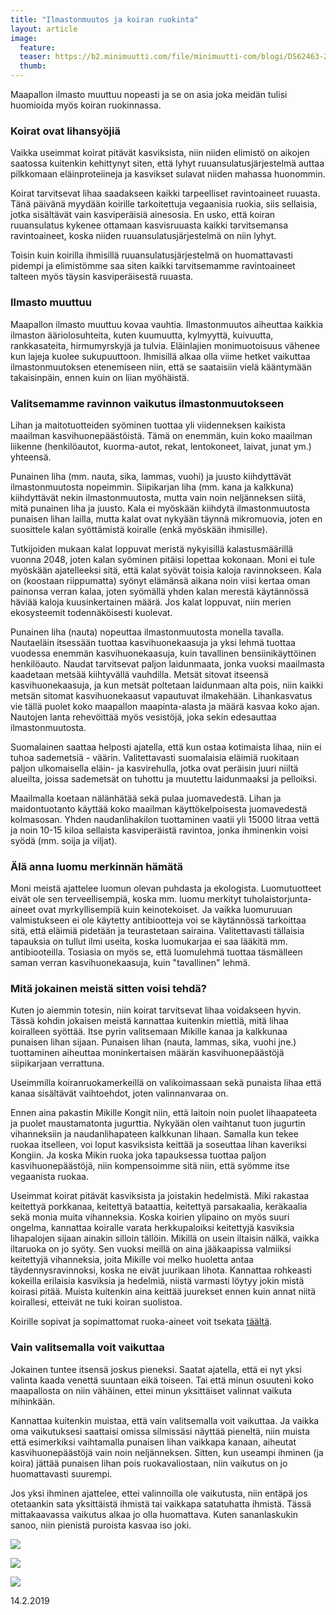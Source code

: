 ```yaml
---
title: "Ilmastonmuutos ja koiran ruokinta"
layout: article
image:
  feature:
  teaser: https://b2.minimuutti.com/file/minimuutti-com/blogi/DS62463-245px.jpg
  thumb:
---
```


Maapallon ilmasto muuttuu nopeasti ja se on asia joka meidän tulisi huomioida myös koiran ruokinnassa.

### Koirat ovat lihansyöjiä

Vaikka useimmat koirat pitävät kasviksista, niin niiden elimistö on aikojen saatossa kuitenkin kehittynyt siten, että lyhyt ruuansulatusjärjestelmä auttaa pilkkomaan eläinproteiineja ja kasvikset sulavat niiden mahassa huonommin.

Koirat tarvitsevat lihaa saadakseen kaikki tarpeelliset ravintoaineet ruuasta. Tänä päivänä myydään koirille tarkoitettuja vegaanisia ruokia, siis sellaisia, jotka sisältävät vain kasviperäisiä ainesosia. En usko, että koiran ruuansulatus kykenee ottamaan kasvisruuasta kaikki tarvitsemansa ravintoaineet, koska niiden ruuansulatusjärjestelmä on niin lyhyt.

Toisin kuin koirilla ihmisillä ruuansulatusjärjestelmä on huomattavasti pidempi ja elimistömme saa siten kaikki tarvitsemamme ravintoaineet talteen myös täysin kasviperäisestä ruuasta.

### Ilmasto muuttuu

Maapallon ilmasto muuttuu kovaa vauhtia. Ilmastonmuutos aiheuttaa kaikkia ilmaston ääriolosuhteita, kuten kuumuutta, kylmyyttä, kuivuutta, rankkasateita, hirmumyrskyjä ja tulvia. Eläinlajien monimuotoisuus vähenee kun lajeja kuolee sukupuuttoon. Ihmisillä alkaa olla viime hetket vaikuttaa ilmastonmuutoksen etenemiseen niin, että se saataisiin vielä kääntymään takaisinpäin, ennen kuin on liian myöhäistä.

### Valitsemamme ravinnon vaikutus ilmastonmuutokseen

Lihan ja maitotuotteiden syöminen tuottaa yli viidenneksen kaikista maailman kasvihuonepäästöistä. Tämä on enemmän, kuin koko maailman liikenne (henkilöautot, kuorma-autot, rekat, lentokoneet, laivat, junat ym.) yhteensä.

Punainen liha (mm. nauta, sika, lammas, vuohi) ja juusto kiihdyttävät ilmastonmuutosta nopeimmin. Siipikarjan liha (mm. kana ja kalkkuna) kiihdyttävät nekin ilmastonmuutosta, mutta vain noin neljänneksen siitä, mitä punainen liha ja juusto. Kala ei myöskään kiihdytä ilmastonmuutosta punaisen lihan lailla, mutta kalat ovat nykyään täynnä mikromuovia, joten en suosittele kalan syöttämistä koiralle (enkä myöskään ihmisille).

Tutkijoiden mukaan kalat loppuvat meristä nykyisillä kalastusmäärillä vuonna 2048, joten kalan syöminen pitäisi lopettaa kokonaan. Moni ei tule myöskään ajatelleeksi sitä, että kalat syövät toisia kaloja ravinnokseen. Kala on (koostaan riippumatta) syönyt elämänsä aikana noin viisi kertaa oman painonsa verran kalaa, joten syömällä yhden kalan merestä käytännössä häviää kaloja kuusinkertainen määrä. Jos kalat loppuvat, niin merien ekosysteemit todennäköisesti kuolevat.

Punainen liha (nauta) nopeuttaa ilmastonmuutosta monella tavalla. Nautaeläin itsessään tuottaa kasvihuonekaasuja ja yksi lehmä tuottaa vuodessa enemmän kasvihuonekaasuja, kuin tavallinen bensiinikäyttöinen henkilöauto. Naudat tarvitsevat paljon laidunmaata, jonka vuoksi maailmasta kaadetaan metsää kiihtyvällä vauhdilla. Metsät sitovat itseensä kasvihuonekaasuja, ja kun metsät poltetaan laidunmaan alta pois, niin kaikki metsän sitomat kasvihuonekaasut vapautuvat ilmakehään. Lihankasvatus vie tällä puolet koko maapallon maapinta-alasta ja määrä kasvaa koko ajan. Nautojen lanta rehevöittää myös vesistöjä, joka sekin edesauttaa ilmastonmuutosta.

Suomalainen saattaa helposti ajatella, että kun ostaa kotimaista lihaa, niin ei tuhoa sademetsiä - väärin. Valitettavasti suomalaisia eläimiä ruokitaan paljon ulkomaisella eläin- ja kasvirehulla, jotka ovat peräisin juuri niiltä alueilta, joissa sademetsät on tuhottu ja muutettu laidunmaaksi ja pelloiksi.

Maailmalla koetaan nälänhätää sekä pulaa juomavedestä. Lihan ja maidontuotanto käyttää koko maailman käyttökelpoisesta juomavedestä kolmasosan. Yhden naudanlihakilon tuottaminen vaatii yli 15000 litraa vettä ja noin 10-15 kiloa sellaista kasviperäistä ravintoa, jonka ihminenkin voisi syödä (mm. soija ja viljat).

### Älä anna luomu merkinnän hämätä

Moni meistä ajattelee luomun olevan puhdasta ja ekologista. Luomutuotteet eivät ole sen terveellisempiä, koska  mm. luomu merkityt tuholaistorjunta-aineet ovat myrkyllisempiä kuin keinotekoiset. Ja vaikka luomuruuan valmistukseen ei ole käytetty antibiootteja voi se käytännössä tarkoittaa sitä, että eläimiä pidetään ja teurastetaan sairaina. Valitettavasti tällaisia tapauksia on tullut ilmi useita, koska luomukarjaa ei saa lääkitä mm. antibiooteilla. Tosiasia on myös se, että luomulehmä tuottaa täsmälleen saman verran kasvihuonekaasuja, kuin "tavallinen" lehmä.

### Mitä jokainen meistä sitten voisi tehdä?

Kuten jo aiemmin totesin, niin koirat tarvitsevat lihaa voidakseen hyvin. Tässä kohdin jokaisen meistä kannattaa kuitenkin miettiä, mitä lihaa koiralleen syöttää. Itse pyrin valitsemaan Mikille kanaa ja kalkkunaa punaisen lihan sijaan. Punaisen lihan (nauta, lammas, sika, vuohi jne.) tuottaminen aiheuttaa moninkertaisen määrän kasvihuonepäästöjä siipikarjaan verrattuna.

Useimmilla koiranruokamerkeillä on valikoimassaan sekä punaista lihaa että kanaa sisältävät vaihtoehdot, joten valinnanvaraa on. 

Ennen aina pakastin Mikille Kongit niin, että laitoin noin puolet lihaapateeta ja puolet maustamatonta jugurttia. Nykyään olen vaihtanut tuon jugurtin vihanneksiin ja naudanlihapateen kalkkunan lihaan. Samalla kun tekee ruokaa itselleen, voi loput kasviksista keittää ja soseuttaa lihan kaveriksi Kongiin. Ja koska Mikin ruoka joka tapauksessa tuottaa paljon kasvihuonepäästöjä, niin kompensoimme sitä niin, että syömme itse vegaanista ruokaa.

Useimmat koirat pitävät kasviksista ja joistakin hedelmistä. Miki rakastaa keitettyä porkkanaa, keitettyä bataattia, keitettyä parsakaalia, keräkaalia sekä monia muita vihanneksia. Koska koirien ylipaino on myös suuri ongelma, kannattaa koiralle varata herkkupaloiksi keitettyjä kasviksia lihapalojen sijaan ainakin silloin tällöin. Mikillä on usein iltaisin nälkä, vaikka iltaruoka on jo syöty. Sen vuoksi meillä on aina jääkaapissa valmiiksi keitettyjä vihanneksia, joita Mikille voi melko huoletta antaa täydennysravinnoksi, koska ne eivät juurikaan lihota. Kannattaa rohkeasti kokeilla erilaisia kasviksia ja hedelmiä, niistä varmasti löytyy jokin mistä koirasi pitää. Muista kuitenkin aina keittää juurekset ennen kuin annat niitä koirallesi, etteivät ne tuki koiran suolistoa.

Koirille sopivat ja sopimattomat ruoka-aineet voit tsekata [täältä](https://minimuutti.com/blogi/jaateloa-hellepaiviin/).

### Vain valitsemalla voit vaikuttaa

Jokainen tuntee itsensä joskus pieneksi. Saatat ajatella, että ei nyt yksi valinta kaada venettä suuntaan eikä toiseen. Tai että minun osuuteni koko maapallosta on niin vähäinen, ettei minun yksittäiset valinnat vaikuta mihinkään.

Kannattaa kuitenkin muistaa, että vain valitsemalla voit vaikuttaa. Ja vaikka oma vaikutuksesi saattaisi omissa silmissäsi näyttää pieneltä, niin muista että esimerkiksi vaihtamalla punaisen lihan vaikkapa kanaan, aiheutat kasvihuonepäästöjä vain noin neljänneksen. Sitten, kun useampi ihminen (ja koira) jättää punaisen lihan pois ruokavaliostaan, niin vaikutus on jo huomattavasti suurempi.

Jos yksi ihminen ajattelee, ettei valinnoilla ole vaikutusta, niin entäpä jos otetaankin sata yksittäistä ihmistä tai vaikkapa satatuhatta ihmistä. Tässä mittakaavassa vaikutus alkaa jo olla huomattava. Kuten sananlaskukin sanoo, niin pienistä puroista kasvaa iso joki.

![](https://b2.minimuutti.com/file/minimuutti-com/blogi/DS62463-800px.jpg)

![](https://b2.minimuutti.com/file/minimuutti-com/blogi/DS62467-800px.jpg)

![](https://b2.minimuutti.com/file/minimuutti-com/blogi/DS62476-800px.jpg)

14.2.2019